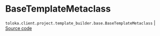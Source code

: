 # BaseTemplateMetaclass
`toloka.client.project.template_builder.base.BaseTemplateMetaclass` | [Source code](https://github.com/Toloka/toloka-kit/blob/v1.0.2/src/client/project/template_builder/base.py#L112)

